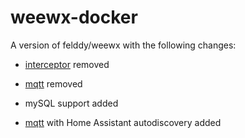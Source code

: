 # weewx-docker

A version of felddy/weewx with the following changes:

- [interceptor](https://github.com/matthewwall/weewx-interceptor) removed
- [mqtt](https://github.com/weewx/weewx/wiki/mqtt) removed

- mySQL support added
- [mqtt](https://github.com/aenea/weewx-mqtt) with Home Assistant autodiscovery added
